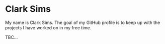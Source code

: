 
<!-- README.md is generated from README.Rmd. Please edit that file -->

# Clark Sims

<!-- badges: start -->
<!-- badges: end -->

My name is Clark Sims. The goal of my GitHub profile is to keep up with
the projects I have worked on in my free time.

TBC…
